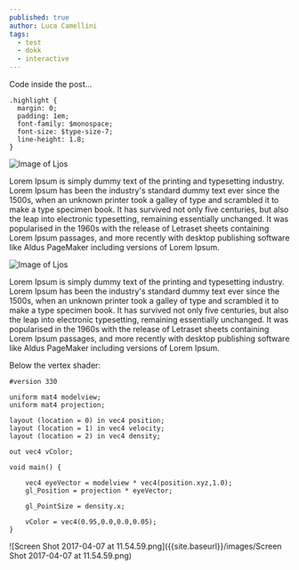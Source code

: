 ```yaml
---
published: true
author: Luca Camellini
tags:
  - test
  - dokk
  - interactive
---
```

Code inside the post...

```
.highlight {
  margin: 0;
  padding: 1em;
  font-family: $monospace;
  font-size: $type-size-7;
  line-height: 1.8;
}
```

![Image of Ljos](/openfuse/images/ljos.png)

Lorem Ipsum is simply dummy text of the printing and typesetting industry. Lorem Ipsum has been the industry's standard dummy text ever since the 1500s, when an unknown printer took a galley of type and scrambled it to make a type specimen book. It has survived not only five centuries, but also the leap into electronic typesetting, remaining essentially unchanged. It was popularised in the 1960s with the release of Letraset sheets containing Lorem Ipsum passages, and more recently with desktop publishing software like Aldus PageMaker including versions of Lorem Ipsum.

![Image of Ljos](/openfuse/images/stigmergy_dokk.png)

Lorem Ipsum is simply dummy text of the printing and typesetting industry. Lorem Ipsum has been the industry's standard dummy text ever since the 1500s, when an unknown printer took a galley of type and scrambled it to make a type specimen book. It has survived not only five centuries, but also the leap into electronic typesetting, remaining essentially unchanged. It was popularised in the 1960s with the release of Letraset sheets containing Lorem Ipsum passages, and more recently with desktop publishing software like Aldus PageMaker including versions of Lorem Ipsum.

Below the vertex shader:

```
#version 330

uniform mat4 modelview;
uniform mat4 projection;

layout (location = 0) in vec4 position;
layout (location = 1) in vec4 velocity;
layout (location = 2) in vec4 density;

out vec4 vColor;

void main() {

    vec4 eyeVector = modelview * vec4(position.xyz,1.0);
    gl_Position = projection * eyeVector;

    gl_PointSize = density.x;

    vColor = vec4(0.95,0.0,0.0,0.05);
}
```

![Screen Shot 2017-04-07 at 11.54.59.png]({{site.baseurl}}/images/Screen Shot 2017-04-07 at 11.54.59.png)
